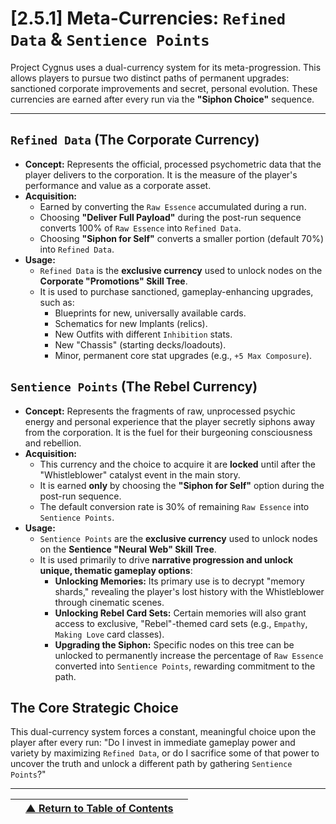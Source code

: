 <!-- Filename: LDD/[2] Gameplay Systems & Mechanics/[2.5] Meta-Progression/[2.5.1] Meta-Currencies - Refined Data & Sentience Points.md -->

# [2.5.1] Meta-Currencies: `Refined Data` & `Sentience Points`

Project Cygnus uses a dual-currency system for its meta-progression. This allows players to pursue two distinct paths of permanent upgrades: sanctioned corporate improvements and secret, personal evolution. These currencies are earned after every run via the **"Siphon Choice"** sequence.

---

## `Refined Data` (The Corporate Currency)

*   **Concept:** Represents the official, processed psychometric data that the player delivers to the corporation. It is the measure of the player's performance and value as a corporate asset.
*   **Acquisition:**
    *   Earned by converting the `Raw Essence` accumulated during a run.
    *   Choosing **"Deliver Full Payload"** during the post-run sequence converts 100% of `Raw Essence` into `Refined Data`.
    *   Choosing **"Siphon for Self"** converts a smaller portion (default 70%) into `Refined Data`.
*   **Usage:**
    *   `Refined Data` is the **exclusive currency** used to unlock nodes on the **Corporate "Promotions" Skill Tree**.
    *   It is used to purchase sanctioned, gameplay-enhancing upgrades, such as:
        *   Blueprints for new, universally available cards.
        *   Schematics for new Implants (relics).
        *   New Outfits with different `Inhibition` stats.
        *   New "Chassis" (starting decks/loadouts).
        *   Minor, permanent core stat upgrades (e.g., `+5 Max Composure`).

## `Sentience Points` (The Rebel Currency)

*   **Concept:** Represents the fragments of raw, unprocessed psychic energy and personal experience that the player secretly siphons away from the corporation. It is the fuel for their burgeoning consciousness and rebellion.
*   **Acquisition:**
    *   This currency and the choice to acquire it are **locked** until after the "Whistleblower" catalyst event in the main story.
    *   It is earned **only** by choosing the **"Siphon for Self"** option during the post-run sequence.
    *   The default conversion rate is 30% of remaining `Raw Essence` into `Sentience Points`.
*   **Usage:**
    *   `Sentience Points` are the **exclusive currency** used to unlock nodes on the **Sentience "Neural Web" Skill Tree**.
    *   It is used primarily to drive **narrative progression and unlock unique, thematic gameplay options**:
        *   **Unlocking Memories:** Its primary use is to decrypt "memory shards," revealing the player's lost history with the Whistleblower through cinematic scenes.
        *   **Unlocking Rebel Card Sets:** Certain memories will also grant access to exclusive, "Rebel"-themed card sets (e.g., `Empathy`, `Making Love` card classes).
        *   **Upgrading the Siphon:** Specific nodes on this tree can be unlocked to permanently increase the percentage of `Raw Essence` converted into `Sentience Points`, rewarding commitment to the path.

## The Core Strategic Choice
This dual-currency system forces a constant, meaningful choice upon the player after every run: "Do I invest in immediate gameplay power and variety by maximizing `Refined Data`, or do I sacrifice some of that power to uncover the truth and unlock a different path by gathering `Sentience Points`?"

---
| | [▲ Return to Table of Contents](../../README.md) | |
| :--- | :---: | ---: |